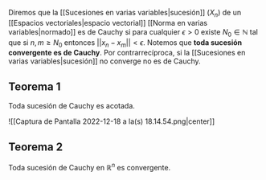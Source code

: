 Diremos que la [[Sucesiones en varias variables|sucesión]] $(X_n)$ de un [[Espacios vectoriales|espacio vectorial]] [[Norma en varias variables|normado]] es de Cauchy si para cualquier $\epsilon > 0$ existe $N_0 \in \mathbb{N}$ tal que si $n,m \geq N_0$ entonces $|| x_n - x_m || < \epsilon$.  Notemos que **toda sucesión convergente es de Cauchy**. Por contrarrecíproca, si la [[Sucesiones en varias variables|sucesión]] no converge no es de Cauchy. 

## Teorema 1

Toda sucesión de Cauchy es acotada.

![[Captura de Pantalla 2022-12-18 a la(s) 18.14.54.png|center]]

## Teorema 2 

Toda sucesión de Cauchy en $\mathbb{R}^n$ es convergente. 